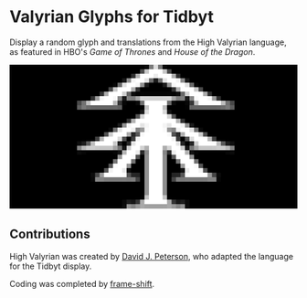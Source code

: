 # Valyrian Glyphs for Tidbyt

Display a random glyph and translations from the High Valyrian language, as featured in HBO's _Game of Thrones_ and _House of the Dragon_.

![Valyrian Glyphs for Tidbyt](valyrian_glyphs.gif)

## Contributions
High Valyrian was created by [David J. Peterson](https://wiki.languageinvention.com/), who adapted the language for the Tidbyt display.

Coding was completed by [frame-shift](https://github.com/frame-shift).
